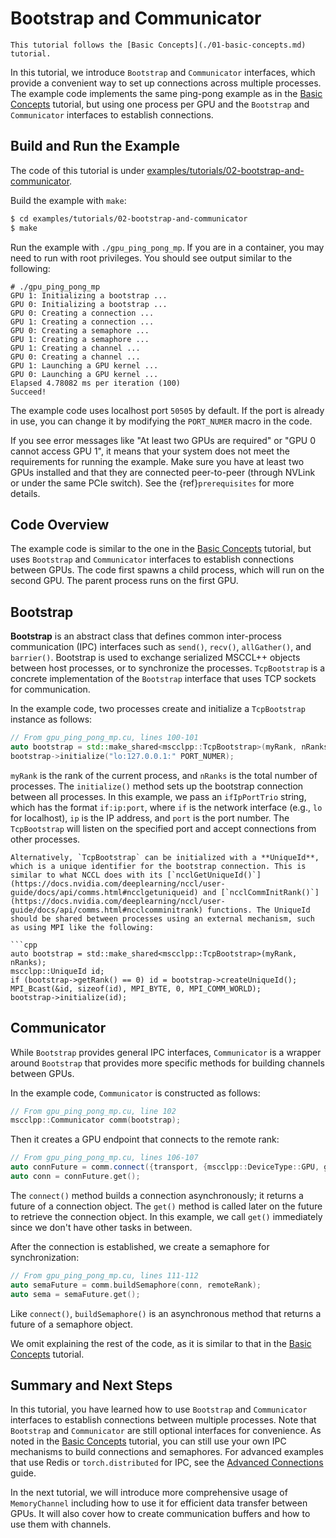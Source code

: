 # Bootstrap and Communicator

```{note}
This tutorial follows the [Basic Concepts](./01-basic-concepts.md) tutorial.
```

In this tutorial, we introduce `Bootstrap` and `Communicator` interfaces, which provide a convenient way to set up connections across multiple processes. The example code implements the same ping-pong example as in the [Basic Concepts](./01-basic-concepts.md) tutorial, but using one process per GPU and the `Bootstrap` and `Communicator` interfaces to establish connections.

## Build and Run the Example

The code of this tutorial is under [examples/tutorials/02-bootstrap-and-communicator](https://github.com/microsoft/mscclpp/blob/main/examples/tutorials/02-bootstrap-and-communicator).

Build the example with `make`:

```bash
$ cd examples/tutorials/02-bootstrap-and-communicator
$ make
```

Run the example with `./gpu_ping_pong_mp`. If you are in a container, you may need to run with root privileges. You should see output similar to the following:

```
# ./gpu_ping_pong_mp
GPU 1: Initializing a bootstrap ...
GPU 0: Initializing a bootstrap ...
GPU 0: Creating a connection ...
GPU 1: Creating a connection ...
GPU 0: Creating a semaphore ...
GPU 1: Creating a semaphore ...
GPU 1: Creating a channel ...
GPU 0: Creating a channel ...
GPU 1: Launching a GPU kernel ...
GPU 0: Launching a GPU kernel ...
Elapsed 4.78082 ms per iteration (100)
Succeed!
```

The example code uses localhost port `50505` by default. If the port is already in use, you can change it by modifying the `PORT_NUMER` macro in the code.

If you see error messages like "At least two GPUs are required" or "GPU 0 cannot access GPU 1", it means that your system does not meet the requirements for running the example. Make sure you have at least two GPUs installed and that they are connected peer-to-peer (through NVLink or under the same PCIe switch). See the {ref}`prerequisites` for more details.

## Code Overview

The example code is similar to the one in the [Basic Concepts](./01-basic-concepts.md) tutorial, but uses `Bootstrap` and `Communicator` interfaces to establish connections between GPUs. The code first spawns a child process, which will run on the second GPU. The parent process runs on the first GPU.

## Bootstrap

**Bootstrap** is an abstract class that defines common inter-process communication (IPC) interfaces such as `send()`, `recv()`, `allGather()`, and `barrier()`. Bootstrap is used to exchange serialized MSCCL++ objects between host processes, or to synchronize the processes. `TcpBootstrap` is a concrete implementation of the `Bootstrap` interface that uses TCP sockets for communication.

In the example code, two processes create and initialize a `TcpBootstrap` instance as follows:

```cpp
// From gpu_ping_pong_mp.cu, lines 100-101
auto bootstrap = std::make_shared<mscclpp::TcpBootstrap>(myRank, nRanks);
bootstrap->initialize("lo:127.0.0.1:" PORT_NUMER);
```

`myRank` is the rank of the current process, and `nRanks` is the total number of processes. The `initialize()` method sets up the bootstrap connection between all processes. In this example, we pass an `ifIpPortTrio` string, which has the format `if:ip:port`, where `if` is the network interface (e.g., `lo` for localhost), `ip` is the IP address, and `port` is the port number. The `TcpBootstrap` will listen on the specified port and accept connections from other processes.

```{note}
Alternatively, `TcpBootstrap` can be initialized with a **UniqueId**, which is a unique identifier for the bootstrap connection. This is similar to what NCCL does with its [`ncclGetUniqueId()`](https://docs.nvidia.com/deeplearning/nccl/user-guide/docs/api/comms.html#ncclgetuniqueid) and [`ncclCommInitRank()`](https://docs.nvidia.com/deeplearning/nccl/user-guide/docs/api/comms.html#ncclcomminitrank) functions. The UniqueId should be shared between processes using an external mechanism, such as using MPI like the following:

```cpp
auto bootstrap = std::make_shared<mscclpp::TcpBootstrap>(myRank, nRanks);
mscclpp::UniqueId id;
if (bootstrap->getRank() == 0) id = bootstrap->createUniqueId();
MPI_Bcast(&id, sizeof(id), MPI_BYTE, 0, MPI_COMM_WORLD);
bootstrap->initialize(id);
```

## Communicator

While `Bootstrap` provides general IPC interfaces, `Communicator` is a wrapper around `Bootstrap` that provides more specific methods for building channels between GPUs.

In the example code, `Communicator` is constructed as follows:

```cpp
// From gpu_ping_pong_mp.cu, line 102
mscclpp::Communicator comm(bootstrap);
```

Then it creates a GPU endpoint that connects to the remote rank:

```cpp
// From gpu_ping_pong_mp.cu, lines 106-107
auto connFuture = comm.connect({transport, {mscclpp::DeviceType::GPU, gpuId}}, remoteRank);
auto conn = connFuture.get();
```

The `connect()` method builds a connection asynchronously; it returns a future of a connection object. The `get()` method is called later on the future to retrieve the connection object. In this example, we call `get()` immediately since we don't have other tasks in between.

After the connection is established, we create a semaphore for synchronization:

```cpp
// From gpu_ping_pong_mp.cu, lines 111-112
auto semaFuture = comm.buildSemaphore(conn, remoteRank);
auto sema = semaFuture.get();
```

Like `connect()`, `buildSemaphore()` is an asynchronous method that returns a future of a semaphore object.

We omit explaining the rest of the code, as it is similar to that in the [Basic Concepts](./01-basic-concepts.md) tutorial.

## Summary and Next Steps

In this tutorial, you have learned how to use `Bootstrap` and `Communicator` interfaces to establish connections between multiple processes. Note that `Bootstrap` and `Communicator` are still optional interfaces for convenience. As noted in the [Basic Concepts](./01-basic-concepts.md) tutorial, you can still use your own IPC mechanisms to build connections and semaphores. For advanced examples that use Redis or `torch.distributed` for IPC, see the [Advanced Connections](../guide/advanced-connections.md) guide.

In the next tutorial, we will introduce more comprehensive usage of `MemoryChannel` including how to use it for efficient data transfer between GPUs. It will also cover how to create communication buffers and how to use them with channels.
